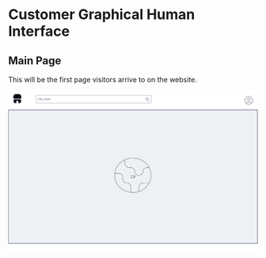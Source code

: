 # Customer Graphical Human Interface

## Main Page

This will be the first page visitors arrive to on the website.

![Main Page](wireframes/MainPage.png)
